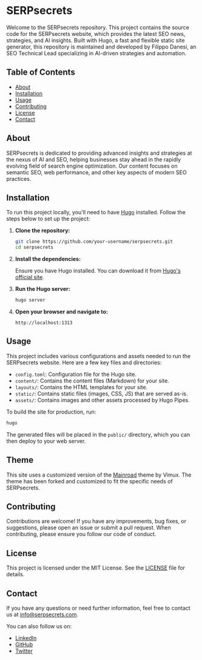 # SERPsecrets

Welcome to the SERPsecrets repository. This project contains the source code for the SERPsecrets website, which provides the latest SEO news, strategies, and AI insights. Built with Hugo, a fast and flexible static site generator, this repository is maintained and developed by Filippo Danesi, an SEO Technical Lead specializing in AI-driven strategies and automation.

## Table of Contents

- [About](#about)
- [Installation](#installation)
- [Usage](#usage)
- [Contributing](#contributing)
- [License](#license)
- [Contact](#contact)

## About

SERPsecrets is dedicated to providing advanced insights and strategies at the nexus of AI and SEO, helping businesses stay ahead in the rapidly evolving field of search engine optimization. Our content focuses on semantic SEO, web performance, and other key aspects of modern SEO practices.

## Installation

To run this project locally, you'll need to have [Hugo](https://gohugo.io/getting-started/installing/) installed. Follow the steps below to set up the project:

1. **Clone the repository:**

    ```sh
    git clone https://github.com/your-username/serpsecrets.git
    cd serpsecrets
    ```

2. **Install the dependencies:**

    Ensure you have Hugo installed. You can download it from [Hugo's official site](https://gohugo.io/getting-started/installing/).

3. **Run the Hugo server:**

    ```sh
    hugo server
    ```

4. **Open your browser and navigate to:**

    ```
    http://localhost:1313
    ```

## Usage

This project includes various configurations and assets needed to run the SERPsecrets website. Here are a few key files and directories:

- `config.toml`: Configuration file for the Hugo site.
- `content/`: Contains the content files (Markdown) for your site.
- `layouts/`: Contains the HTML templates for your site.
- `static/`: Contains static files (images, CSS, JS) that are served as-is.
- `assets/`: Contains images and other assets processed by Hugo Pipes.

To build the site for production, run:

```sh
hugo
```
The generated files will be placed in the `public/` directory, which you can then deploy to your web server.

## Theme

This site uses a customized version of the [Mainroad](https://github.com/Vimux/Mainroad) theme by Vimux. The theme has been forked and customized to fit the specific needs of SERPsecrets.

## Contributing

Contributions are welcome! If you have any improvements, bug fixes, or suggestions, please open an issue or submit a pull request. When contributing, please ensure you follow our code of conduct.

## License

This project is licensed under the MIT License. See the [LICENSE](LICENSE) file for details.

## Contact

If you have any questions or need further information, feel free to contact us at info@serpsecrets.com.

You can also follow us on:

*   [LinkedIn](https://www.linkedin.com/company/serpsecrets)
*   [GitHub](https://github.com/serpsecrets)
*   [Twitter](https://twitter.com/serpsecrets)
